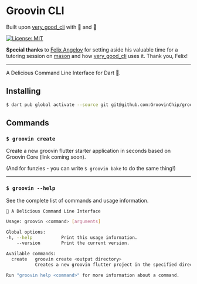 # Groovin CLI

Built upon [very_good_cli](https://github.com/VeryGoodOpenSource/very_good_cli) with 💙 and 🍪

[![License: MIT][license_badge]][license_link]

**Special thanks** to [Felix Angelov](https://github.com/GroovinChip/groovin_cli/commits?author=felangel) for setting aside his valuable time for a tutoring session on [mason](https://pub.dev/packages/mason) and how [very_good_cli](https://github.com/VeryGoodOpenSource/very_good_cli) uses it. Thank you, Felix!

---

A Delicious Command Line Interface for Dart 🍪.

## Installing

```sh
$ dart pub global activate --source git git@github.com:GroovinChip/groovin_cli.git
```

## Commands

### `$ groovin create`

Create a new groovin flutter starter application in seconds based on Groovin Core (link coming soon).

(And for funzies - you can write `$ groovin bake` to do the same thing!)

---

### `$ groovin --help`

See the complete list of commands and usage information.

```sh
🍪 A Delicious Command Line Interface

Usage: groovin <command> [arguments]

Global options:
-h, --help           Print this usage information.
    --version        Print the current version.

Available commands:
  create   groovin create <output directory>
           Creates a new groovin flutter project in the specified directory.

Run "groovin help <command>" for more information about a command.
```

[bloc_link]: https://bloclibrary.dev
[ci_badge]: https://github.com/VeryGoodOpenSource/very_good_cli/workflows/very_good_cli/badge.svg
[ci_link]: https://github.com/VeryGoodOpenSource/very_good_cli/actions
[coverage_badge]: https://raw.githubusercontent.com/VeryGoodOpenSource/very_good_cli/main/coverage_badge.svg
[flutter_cross_platform_link]: https://flutter.dev/docs/development/tools/sdk/release-notes/supported-platforms
[flutter_flavors_link]: https://flutter.dev/docs/deployment/flavors
[github_actions_link]: https://github.com/features/actions
[internationalization_link]: https://flutter.dev/docs/development/accessibility-and-localization/internationalization
[license_badge]: https://img.shields.io/badge/license-MIT-blue.svg
[license_link]: https://opensource.org/licenses/MIT
[logging_link]: https://api.flutter.dev/flutter/dart-developer/log.html
[logo]: https://raw.githubusercontent.com/VeryGoodOpenSource/very_good_cli/main/doc/assets/vgv_logo.png
[null_safety_link]: https://flutter.dev/docs/null-safety
[pub_badge]: https://img.shields.io/pub/v/very_good_cli.svg
[pub_link]: https://pub.dartlang.org/packages/very_good_cli
[testing_link]: https://flutter.dev/docs/testing
[very_good_analysis_badge]: https://img.shields.io/badge/style-very_good_analysis-B22C89.svg
[very_good_analysis_link]: https://pub.dev/packages/very_good_analysis
[very_good_cli_blog_link]: https://verygood.ventures/blog/flutter-starter-app-very-good-core-cli?utm_source=github&utm_medium=banner&utm_campaign=CLIblog
[very_good_core_link]: doc/groovin_core.md
[very_good_create]: https://raw.githubusercontent.com/VeryGoodOpenSource/very_good_cli/main/doc/assets/very_good_create.gif
[very_good_ventures_link]: https://verygood.ventures/?utm_source=github&utm_medium=banner&utm_campaign=CLI
